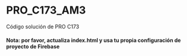 # PRO_C173_AM3
Código solución de PRO C173

#### Nota: por favor, actualiza index.html y usa tu propia configuración de proyecto de Firebase